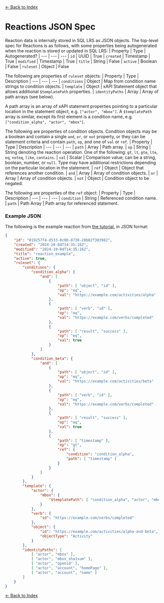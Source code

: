 [<- Back to Index](index.md)

# Reactions JSON Spec

Reaction data is internally stored in SQL LRS as JSON objects. The top-level spec for Reactions is as follows, with some properties being autogenerated when the reaction is stored or updated in SQL LRS:
| Property   | Type      | Autogenerated?
| ---        | ---       | ---
| `id`       | UUID      | True
| `created`  | Timestamp | True
| `modified` | Timestamp | True
| `title`    | String    | False
| `active`   | Boolean   | False
| `ruleset`  | Object    | False

The following are properties of `ruleset` objects:
| Property        | Type   | Description
| ---             | ---    | ---
| `conditions`    | Object | Map from condition name strings to condition objects.
| `template`      | Object | xAPI Statement object that allows additional `$templatePath` properties. 
| `identityPaths` | Array  | Array of path arrays (see below).

A path array is an array of xAPI statement properties pointing to a particular location in the statement object, e.g. `["actor", "mbox"]`. A `$templatePath` array is similar, except its first element is a condition name, e.g. `["condition_alpha", "actor", "mbox"]`.

The following are properties of condition objects. Condition objects may be a boolean and contain a single `and`, `or`, or `not` property, or they can be statement criteria and contain `path`, `op`, and one of `val` or `ref`.
| Property | Type   | Description
| ---      | ---    | ---
| `path`   | Array  | Path array.
| `op`     | String | String denoting the reaction operation. One of the following: `gt`, `lt`, `gte`, `lte`, `eq`, `noteq`, `like`, `contains`.
| `val`    | Scalar | Comparison value; can be a string, boolean, number, or `null`. Type may have additional restrictions depending on the particular location in the statement.
| `ref`    | Object | Object that references another condition.
| `and`    | Array  | Array of condition objects.
| `or`     | Array  | Array of condition objects.
| `not`    | Object | Condition object to be negated.

The following are properties of the `ref` object:
| Property    | Type       | Description
| ---         | ---        | ---
| `condition` | String     | Referenced condition name.
| `path`      | Path Array | Path array for referenced statement.

### Example JSON

The following is the example reaction from [the tutorial](reactions.md), in JSON format:
```json
{
    "id": "019257f4-d533-8c0b-8730-28b82f383982",
    "created": "2024-10-04T14:35:16Z",
    "modified": "2024-10-04T14:35:16Z",
    "title": "reaction_example",
    "active": true,
    "ruleset": {
        "conditions": {
            "condition_alpha": {
                "and": [
                    {
                        "path": [ "object", "id" ],
                        "op": "eq",
                        "val": "https://example.com/activities/alpha"
                    },
                    {
                        "path": [ "verb", "id" ],
                        "op": "eq",
                        "val": "https://example.com/verbs/completed"
                    },
                    {
                        "path": [ "result", "success" ],
                        "op": "eq",
                        "val": true
                    }
                ]
            },
            "condition_beta": {
                "and": [
                    {
                        "path": [ "object", "id" ],
                        "op": "eq",
                        "val": "https://example.com/activities/beta"
                    },
                    {
                        "path": [ "verb", "id" ],
                        "op": "eq",
                        "val": "https://example.com/verbs/completed"
                    },
                    {
                        "path": [ "result", "success" ],
                        "op": "eq",
                        "val": true
                    },
                    {
                        "path": [ "timestamp" ],
                        "op": "gt",
                        "ref": {
                            "condition": "condition_alpha",
                            "path": [ "timestamp" ]
                        }
                    }
                ]
            }
        },
        "template": {
            "actor": {
                "mbox": {
                    "$templatePath": [ "condition_alpha", "actor", "mbox" ]
                }
            },
            "verb": {
                "id": "https://example.com/verbs/completed"
            },
            "object": {
                "id": "https://example.com/activities/alpha-and-beta",
                "objectType": "Activity"
            }
        },
        "identityPaths": [
            [ "actor", "mbox" ],
            [ "actor", "mbox_sha1sum" ],
            [ "actor", "openid" ],
            [ "actor", "account", "homePage" ],
            [ "actor", "account", "name" ]
        ]
    }
}
```

[<- Back to Index](index.md)
